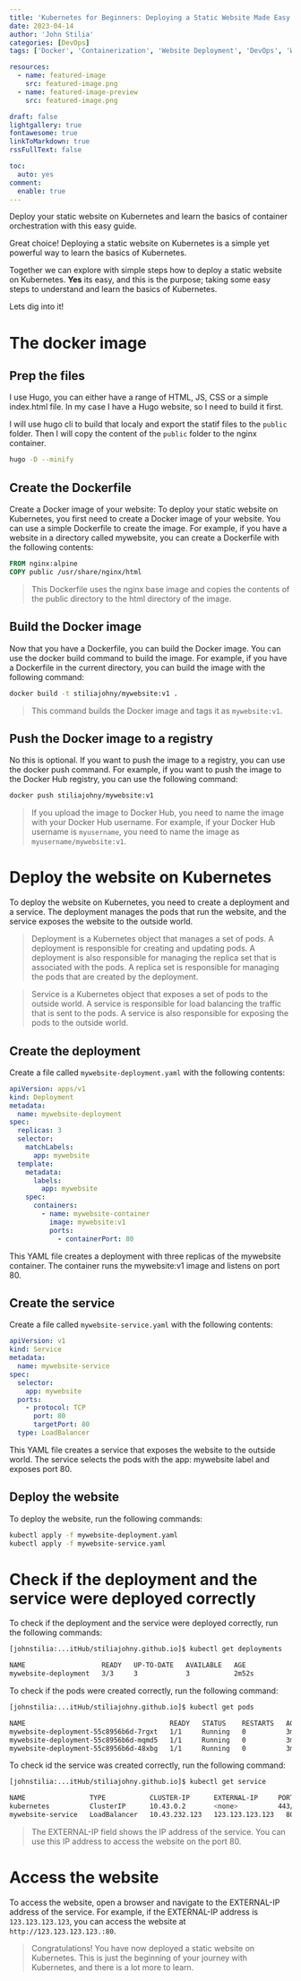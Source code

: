```yaml
---
title: 'Kubernetes for Beginners: Deploying a Static Website Made Easy'
date: 2023-04-14
author: 'John Stilia'
categories: [DevOps]
tags: ['Docker', 'Containerization', 'Website Deployment', 'DevOps', 'Website Hosting']

resources:
  - name: featured-image
    src: featured-image.png
  - name: featured-image-preview
    src: featured-image.png

draft: false
lightgallery: true
fontawesome: true
linkToMarkdown: true
rssFullText: false

toc:
  auto: yes
comment:
  enable: true
---
```


<style>
img {
    box-shadow: inset 10px 10px 60px #fff;
    -moz-border-radius:25px;
    border-radius:10px;
}
</style>

Deploy your static website on Kubernetes and learn the basics of container orchestration with this easy guide.

<!--more-->

Great choice! Deploying a static website on Kubernetes is a simple yet powerful way to learn the basics of Kubernetes.

Together we can explore with simple steps how to deploy a static website on Kubernetes.
**Yes** its easy, and this is the purpose; taking some easy steps to understand and learn the basics of Kubernetes.

Lets dig into it!

# The docker image

## Prep the files

I use Hugo, you can either have a range of HTML, JS, CSS or a simple index.html file. In my case I have a Hugo website, so I need to build it first.

I will use hugo cli to build that localy and export the statif files to the `public` folder. Then I will copy the content of the `public` folder to the nginx container.

```bash
hugo -D --minify
```

## Create the Dockerfile

Create a Docker image of your website: To deploy your static website on Kubernetes, you first need to create a Docker image of your website. You can use a simple Dockerfile to create the image. For example, if you have a website in a directory called mywebsite, you can create a Dockerfile with the following contents:

```dockerfile
FROM nginx:alpine
COPY public /usr/share/nginx/html
```

> This Dockerfile uses the nginx base image and copies the contents of the public directory to the html directory of the image.

## Build the Docker image

Now that you have a Dockerfile, you can build the Docker image. You can use the docker build command to build the image. For example, if you have a Dockerfile in the current directory, you can build the image with the following command:

```bash
docker build -t stiliajohny/mywebsite:v1 .
```

> This command builds the Docker image and tags it as `mywebsite:v1`.

## Push the Docker image to a registry

No this is optional. If you want to push the image to a registry, you can use the docker push command. For example, if you want to push the image to the Docker Hub registry, you can use the following command:

```bash
docker push stiliajohny/mywebsite:v1
```

> If you upload the image to Docker Hub, you need to name the image with your Docker Hub username. For example, if your Docker Hub username is `myusername`, you need to name the image as `myusername/mywebsite:v1`.

# Deploy the website on Kubernetes

To deploy the website on Kubernetes, you need to create a deployment and a service. The deployment manages the pods that run the website, and the service exposes the website to the outside world.

> Deployment is a Kubernetes object that manages a set of pods. A deployment is responsible for creating and updating pods. A deployment is also responsible for managing the replica set that is associated with the pods. A replica set is responsible for managing the pods that are created by the deployment.

> Service is a Kubernetes object that exposes a set of pods to the outside world. A service is responsible for load balancing the traffic that is sent to the pods. A service is also responsible for exposing the pods to the outside world.

## Create the deployment

Create a file called `mywebsite-deployment.yaml` with the following contents:

```yaml
apiVersion: apps/v1
kind: Deployment
metadata:
  name: mywebsite-deployment
spec:
  replicas: 3
  selector:
    matchLabels:
      app: mywebsite
  template:
    metadata:
      labels:
        app: mywebsite
    spec:
      containers:
        - name: mywebsite-container
          image: mywebsite:v1
          ports:
            - containerPort: 80
```

This YAML file creates a deployment with three replicas of the mywebsite container. The container runs the mywebsite:v1 image and listens on port 80.

## Create the service

Create a file called `mywebsite-service.yaml` with the following contents:

```yaml
apiVersion: v1
kind: Service
metadata:
  name: mywebsite-service
spec:
  selector:
    app: mywebsite
  ports:
    - protocol: TCP
      port: 80
      targetPort: 80
  type: LoadBalancer
```

This YAML file creates a service that exposes the website to the outside world. The service selects the pods with the app: mywebsite label and exposes port 80.

## Deploy the website

To deploy the website, run the following commands:

```bash
kubectl apply -f mywebsite-deployment.yaml
kubectl apply -f mywebsite-service.yaml
```

# Check if the deployment and the service were deployed correctly

To check if the deployment and the service were deployed correctly, run the following commands:

```bash
[johnstilia:...itHub/stiliajohny.github.io]$ kubectl get deployments

NAME                   READY   UP-TO-DATE   AVAILABLE   AGE
mywebsite-deployment   3/3     3            3           2m52s
```

To check if the pods were created correctly, run the following command:

```bash
[johnstilia:...itHub/stiliajohny.github.io]$ kubectl get pods

NAME                                    READY   STATUS    RESTARTS   AGE
mywebsite-deployment-55c8956b6d-7rgxt   1/1     Running   0          3m24s
mywebsite-deployment-55c8956b6d-mqmd5   1/1     Running   0          3m24s
mywebsite-deployment-55c8956b6d-48xbg   1/1     Running   0          3m24s

```

To check id the service was created correctly, run the following command:

```bash
[johnstilia:...itHub/stiliajohny.github.io]$ kubectl get service

NAME                TYPE           CLUSTER-IP      EXTERNAL-IP     PORT(S)        AGE
kubernetes          ClusterIP      10.43.0.2       <none>          443/TCP        171m
mywebsite-service   LoadBalancer   10.43.232.123   123.123.123.123   80:30364/TCP   2m42s

```

> The EXTERNAL-IP field shows the IP address of the service. You can use this IP address to access the website on the port 80.

# Access the website

To access the website, open a browser and navigate to the EXTERNAL-IP address of the service. For example, if the EXTERNAL-IP address is `123.123.123.123`, you can access the website at `http://123.123.123.123.:80`.

> Congratulations! You have now deployed a static website on Kubernetes. This is just the beginning of your journey with Kubernetes, and there is a lot more to learn.
